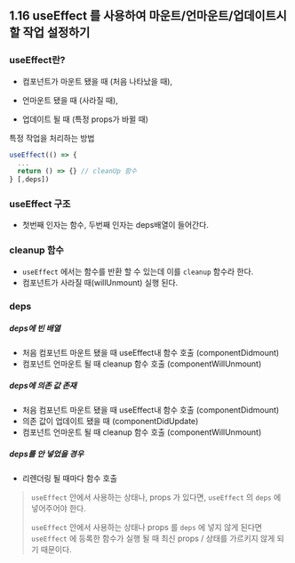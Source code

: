 ## 1.16 useEffect 를 사용하여 마운트/언마운트/업데이트시 할 작업 설정하기

### useEffect란?

- 컴포넌트가 마운트 됐을 때 (처음 나타났을 때), 

- 언마운트 됐을 때 (사라질 때),

- 업데이트 될 때 (특정 props가 바뀔 때) 

특정 작업을 처리하는 방법

```jsx
useEffect(() => {
  ...
  return () => {} // cleanUp 함수
} [,deps])
```



### useEffect 구조

- 첫번째 인자는 함수, 두번째 인자는 deps배열이 들어간다.

### cleanup 함수

- `useEffect` 에서는 함수를 반환 할 수 있는데 이를 `cleanup` 함수라 한다.
- 컴포넌트가 사라질 때(willUnmount) 실행 된다.

### deps

##### deps에 빈 배열

- 처음 컴포넌트 마운트 됐을 때 useEffect내 함수 호출 (componentDidmount)
- 컴포넌트 언마운트 될 때 cleanup 함수 호출 (componentWillUnmount)

##### deps에 의존 값 존재

- 처음 컴포넌트 마운트 됐을 때 useEffect내 함수 호출 (componentDidmount)
- 의존 값이 업데이트 됐을 때 (componentDidUpdate)
- 컴포넌트 언마운트 될 때 cleanup 함수 호출 (componentWillUnmount)

##### deps를 안 넣었을 경우

- 리렌더링 될 때마다 함수 호출



> `useEffect` 안에서 사용하는 상태나, props 가 있다면, `useEffect` 의 `deps` 에 넣어주어야 한다. 
>
>  `useEffect` 안에서 사용하는 상태나 props 를 `deps` 에 넣지 않게 된다면 `useEffect` 에 등록한 함수가 실행 될 때 최신 props / 상태를 가르키지 않게 되기 때문이다.

